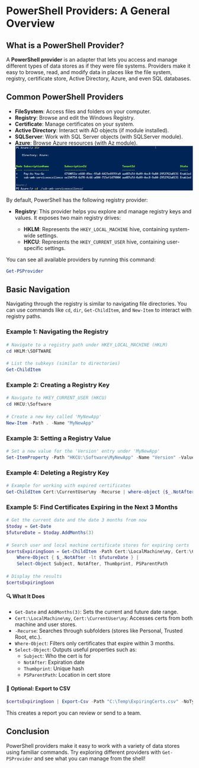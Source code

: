 # PowerShell Providers: A General Overview

## What is a PowerShell Provider?

A **PowerShell provider** is an adapter that lets you access and manage different types of data stores as if they were file systems. Providers make it easy to browse, read, and modify data in places like the file system, registry, certificate store, Active Directory, Azure, and even SQL databases.

## Common PowerShell Providers

- **FileSystem**: Access files and folders on your computer.
- **Registry**: Browse and edit the Windows Registry.
- **Certificate**: Manage certificates on your system.
- **Active Directory**: Interact with AD objects (if module installed).
- **SQLServer**: Work with SQL Server objects (with SQLServer module).
- **Azure**: Browse Azure resources (with Az module).
![Azure Provider Example](part1/registryProvider/images/azureprovider.png)

By default, PowerShell has the following registry provider:

- **Registry**: This provider helps you explore and manage registry keys and values. It exposes two main registry drives:

  - **HKLM**: Represents the `HKEY_LOCAL_MACHINE` hive, containing system-wide settings.
  - **HKCU**: Represents the `HKEY_CURRENT_USER` hive, containing user-specific settings.

You can see all available providers by running this command:

```powershell
Get-PSProvider
```

## Basic Navigation

Navigating through the registry is similar to navigating file directories. You can use commands like `cd`, `dir`, `Get-ChildItem`, and `New-Item` to interact with registry paths.

### Example 1: Navigating the Registry

```powershell
# Navigate to a registry path under HKEY_LOCAL_MACHINE (HKLM)
cd HKLM:\SOFTWARE

# List the subkeys (similar to directories)
Get-ChildItem
```

### Example 2: Creating a Registry Key

```powershell
# Navigate to HKEY_CURRENT_USER (HKCU)
cd HKCU:\Software

# Create a new key called 'MyNewApp'
New-Item -Path . -Name "MyNewApp"
```

### Example 3: Setting a Registry Value

```powershell
# Set a new value for the 'Version' entry under 'MyNewApp'
Set-ItemProperty -Path "HKCU:\Software\MyNewApp" -Name "Version" -Value "2.0"
```

### Example 4: Deleting a Registry Key

```powershell
# Example for working with expired certificates
Get-ChildItem Cert:\CurrentUser\my -Recurse | where-object {$_.NotAfter -lt (Get-Date)} | Select-Object Subject, thumbprint
```

### Example 5: Find Certificates Expiring in the Next 3 Months

```powershell
# Get the current date and the date 3 months from now
$today = Get-Date
$futureDate = $today.AddMonths(3)

# Search user and local machine certificate stores for expiring certs
$certsExpiringSoon = Get-ChildItem -Path Cert:\LocalMachine\my, Cert:\CurrentUser\my -Recurse |
    Where-Object { $_.NotAfter -lt $futureDate } |
    Select-Object Subject, NotAfter, Thumbprint, PSParentPath

# Display the results
$certsExpiringSoon
```

#### 🔍 What It Does

- `Get-Date` and `AddMonths(3)`: Sets the current and future date range.
- `Cert:\LocalMachine\my`, `Cert:\CurrentUser\my`: Accesses certs from both machine and user stores.
- `-Recurse`: Searches through subfolders (stores like Personal, Trusted Root, etc.).
- `Where-Object`: Filters only certificates that expire within 3 months.
- `Select-Object`: Outputs useful properties such as:
  - `Subject`: Who the cert is for
  - `NotAfter`: Expiration date
  - `Thumbprint`: Unique hash
  - `PSParentPath`: Location in cert store

#### 📝 Optional: Export to CSV

```powershell
$certsExpiringSoon | Export-Csv -Path "C:\Temp\ExpiringCerts.csv" -NoTypeInformation
```

This creates a report you can review or send to a team.


## Conclusion


PowerShell providers make it easy to work with a variety of data stores using familiar commands. Try exploring different providers with `Get-PSProvider` and see what you can manage from the shell!